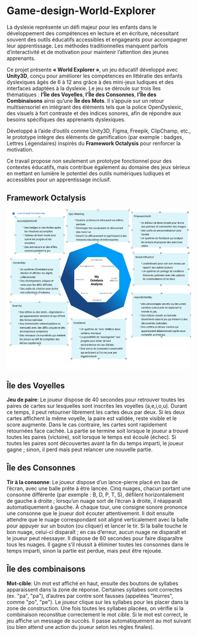 # Game-design-World-Explorer
  
La dyslexie représente un défi majeur pour les enfants dans le développement des compétences en lecture et en écriture, nécessitant souvent des outils éducatifs accessibles et engageants pour accompagner leur apprentissage. Les méthodes traditionnelles manquent parfois d’interactivité et de motivation pour maintenir l’attention des jeunes apprenants.

Ce projet présente **« World Explorer »**, un jeu éducatif développé avec **Unity3D**, conçu pour améliorer les compétences en littératie des enfants dyslexiques âgés de 6 à 12 ans grâce à des mini-jeux ludiques et des interfaces adaptées à la dyslexie. Le jeu se déroule sur trois îles thématiques : **l’Île des Voyelles**, **l’Île des Consonnes**, **l’Île des Combinaisons** ainsi qu’une **Île des Mots**. Il s’appuie sur un retour multisensoriel en intégrant des éléments tels que la police OpenDyslexic, des visuels à fort contraste et des indices sonores, afin de répondre aux besoins spécifiques des apprenants dyslexiques.

Développé à l’aide d’outils comme Unity3D, Figma, Freepik, ClipChamp, etc., le prototype intègre des éléments de gamification (par exemple : badges, Lettres Légendaires) inspirés du **Framework Octalysis** pour renforcer la motivation.

Ce travail propose non seulement un prototype fonctionnel pour des contextes éducatifs, mais contribue également au domaine des jeux sérieux en mettant en lumière le potentiel des outils numériques ludiques et accessibles pour un apprentissage inclusif.

## Framework Octalysis

![Octalysis Analysis](OctalysisAnalysis.png)

## Île des Voyelles

**Jeu de paire**: Le joueur dispose de 40 secondes pour retrouver toutes les paires de cartes sur lesquelles sont inscrites les voyelles (a,e,i,o,u). Durant ce temps, il peut retourner librement les cartes deux par deux. Si les deux cartes affichent la même voyelle, la paire est validée, reste visible et le score augmente. Dans le cas contraire, les cartes sont rapidement retournées face cachée. La partie se termine soit lorsque le joueur a trouvé toutes les paires (victoire), soit lorsque le temps est écoulé (échec). Si toutes les paires sont découvertes avant la fin du temps imparti, le joueur gagne ; sinon, il perd mais peut relancer une nouvelle partie.

## Île des Consonnes

**Tir à la consonne**: Le joueur dispose d’un lance-pierre placé en bas de l’écran, avec une balle prête à être lancée. Cinq nuages, chacun portant une consonne différente (par exemple : B, D, P, T, S), défilent horizontalement de gauche à droite ; lorsqu’un nuage sort de l’écran à droite, il réapparaît automatiquement à gauche. À chaque tour, une consigne sonore prononce une consonne que le joueur doit écouter attentivement. Il doit ensuite attendre que le nuage correspondant soit aligné verticalement avec la balle pour appuyer sur un bouton (ou cliquer) et lancer le tir. Si la balle touche le bon nuage, celui-ci disparaît ; en cas d’erreur, aucun nuage ne disparaît et le joueur peut réessayer. Il dispose de 60 secondes pour faire disparaître tous les nuages. Il gagne s’il réussit à éliminer toutes les consonnes dans le temps imparti, sinon la partie est perdue, mais peut être rejouée.

## Île des combinaisons

**Mot-cible**: Un mot est affiché en haut, ensuite des boutons de syllabes apparaissent dans la zone de réponse. Certaines syllabes sont correctes (ex. "pa", "pa"), d’autres par contre sont fausses (appelées "leurres", comme "po", "pe"). Le joueur clique sur les syllabes pour les placer dans la zone de construction. Une fois toutes les syllabes placées, on vérifie si la combinaison reconstitue correctement le mot cible. Si le mot est correct, le jeu affiche un message de succès. Il passe automatiquement au mot suivant (ou bien attend une action du joueur selon les règles finales).


